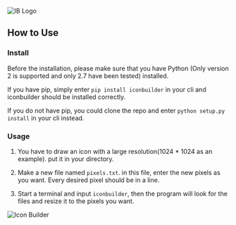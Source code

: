 
![IB Logo](https://ws3.sinaimg.cn/large/651b652ejw1f7iz417z59j208c05o74c.jpg)

## How to Use

### Install

Before the installation, please make sure that you have Python (Only version 2 is supported and only 2.7 have been tested) installed.

If you have pip, simply enter ```pip install iconbuilder``` in your cli and iconbuilder should be installed correctly.

If you do not have pip, you could clone the repo and enter ```python setup.py install``` in your cli instead.

### Usage

1. You have to draw an icon with a large resolution(1024 * 1024 as an example). put it in your directory.

2. Make a new file named ```pixels.txt```. in this file, enter the new pixels as you want. Every desired pixel should be in a line.

3. Start a terminal and input ```iconbuilder```, then the program will look for the files and resize it to the pixels you want.


![Icon Builder](https://ws3.sinaimg.cn/mw690/651b652ejw1f7iyokt72sj20ie0j8q6i.jpg)